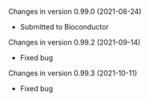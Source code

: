 Changes in version 0.99.0 (2021-08-24)
+ Submitted to Bioconductor

Changes in version 0.99.2 (2021-09-14)
+ Fixed bug 

Changes in version 0.99.3 (2021-10-11)
+ Fixed bug 
